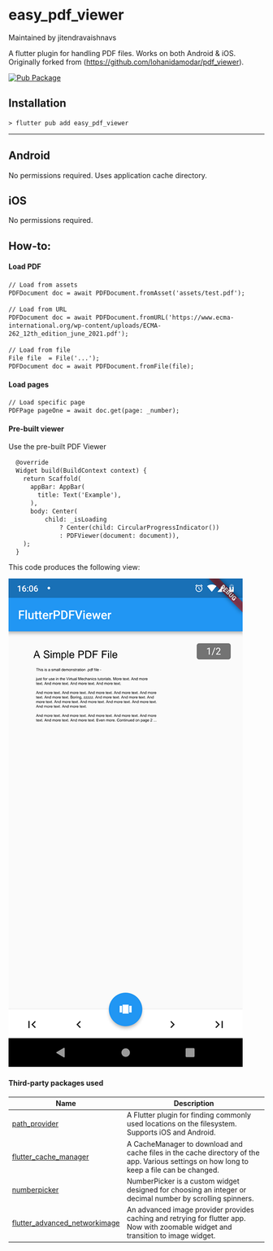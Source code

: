 # easy_pdf_viewer

Maintained by jitendravaishnavs

A flutter plugin for handling PDF files. Works on both Android & iOS. Originally forked from (https://github.com/lohanidamodar/pdf_viewer).

[![Pub Package](https://img.shields.io/pub/v/easy_pdf_viewer.svg?style=flat-square)](https://pub.dartlang.org/packages/easy_pdf_viewer)


## Installation

```
> flutter pub add easy_pdf_viewer
```

---

## Android
No permissions required. Uses application cache directory.

## iOS
No permissions required.

## How-to:

#### Load PDF
```
// Load from assets
PDFDocument doc = await PDFDocument.fromAsset('assets/test.pdf');
 
// Load from URL
PDFDocument doc = await PDFDocument.fromURL('https://www.ecma-international.org/wp-content/uploads/ECMA-262_12th_edition_june_2021.pdf');

// Load from file
File file  = File('...');
PDFDocument doc = await PDFDocument.fromFile(file);
```

#### Load pages
```
// Load specific page
PDFPage pageOne = await doc.get(page: _number);
```

#### Pre-built viewer
Use the pre-built PDF Viewer
```
  @override
  Widget build(BuildContext context) {
    return Scaffold(
      appBar: AppBar(
        title: Text('Example'),
      ),
      body: Center(
          child: _isLoading
              ? Center(child: CircularProgressIndicator())
              : PDFViewer(document: document)),
    );
  }
```

This code produces the following view:

![demo](./demo.png)

#### Third-party packages used

| Name                                                                                             | Description                                                                                                                               |
| ------------------------------------------------------------------------------------------------ | ----------------------------------------------------------------------------------------------------------------------------------------- |
| [path_provider](https://pub.dartlang.org/packages/path_provider)                                 | A Flutter plugin for finding commonly used locations on the filesystem. Supports iOS and Android.                                         |
| [flutter_cache_manager](https://pub.dartlang.org/packages/flutter_cache_manager)                 | A CacheManager to download and cache files in the cache directory of the app. Various settings on how long to keep a file can be changed. |
| [numberpicker](https://pub.dartlang.org/packages/numberpicker)                                   | NumberPicker is a custom widget designed for choosing an integer or decimal number by scrolling spinners.                                 |
| [flutter_advanced_networkimage](https://pub.dartlang.org/packages/flutter_advanced_networkimage) | An advanced image provider provides caching and retrying for flutter app. Now with zoomable widget and transition to image widget.        |
